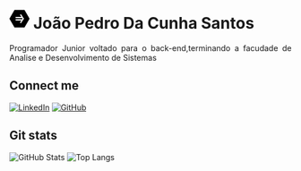 <h1>
    <a href="" ><img width="36px" src="if_5137012.png" alt="https://www.freepik.com/"></a>
    <span>João Pedro Da Cunha Santos<span>
</h1>
<p align="justify" >Programador Junior voltado para o back-end,terminando a facudade de Analise e Desenvolvimento de Sistemas</p>

## Connect me
[![LinkedIn](https://img.shields.io/badge/LinkedIn-black?style=for-the-badge&logo=LinkedIn)](https://www.linkedin.com/in/jo%C3%A3o-pedro-da-cunha-santos-2a7456254/)
[![GitHub](https://img.shields.io/badge/GitHub-black?style=for-the-badge&logo=GitHub)](https://github.com/joaoPedroDaCunha)

## Git stats
![GitHub Stats](https://github-readme-stats.vercel.app/api?username=joaoPedroDaCunha&show_icons=true&hide_border=true&hide_title=true&border_radius=20&theme=dark&icon_color=fff)
![Top Langs](https://github-readme-stats.vercel.app/api/top-langs/?username=joaoPedroDaCunha&layout=compact&theme=dark&hide_border=true&border_radius=20)
<!--## Hi there 👋

<!--
**joaoPedroDaCunha/joaoPedroDaCunha** is a ✨ _special_ ✨ repository because its `README.md` (this file) appears on your GitHub profile.

Here are some ideas to get you started:

- 🔭 I’m currently working on ...
- 🌱 I’m currently learning ...
- 👯 I’m looking to collaborate on ...
- 🤔 I’m looking for help with ...
- 💬 Ask me about ...
- 📫 How to reach me: ...
- 😄 Pronouns: ...
- ⚡ Fun fact: ...
-->
